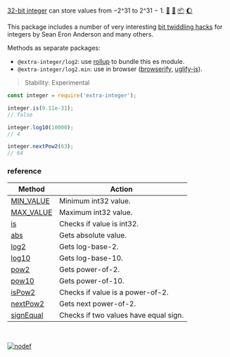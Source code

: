 [32-bit integer] can store values from −2^31 to 2^31 − 1. [:running:] [:vhs:] [:package:] [:moon:]

This package includes a number of very interesting [bit twiddling hacks] for
integers by Sean Eron Anderson and many others.

Methods as separate packages:
- `@extra-integer/log2`: use [rollup] to bundle this es module.
- `@extra-integer/log2.min`: use in browser ([browserify], [uglify-js]).

> Stability: Experimental

```javascript
const integer = require('extra-integer');

integer.is(9.11e-31);
// false

integer.log10(10000);
// 4

integer.nextPow2(63);
// 64
```

### reference

| Method              | Action
|---------------------|-------
| [MIN_VALUE]         | Minimum int32 value.
| [MAX_VALUE]         | Maximum int32 value.
| [is]                | Checks if value is int32.
| [abs]               | Gets absolute value.
| [log2]              | Gets log-base-2.
| [log10]             | Gets log-base-10.
| [pow2]              | Gets power-of-2.
| [pow10]             | Gets power-of-10.
| [isPow2]            | Checks if value is a power-of-2.
| [nextPow2]          | Gets next power-of-2.
| [signEqual]         | Checks if two values have equal sign.

<br>

[![nodef](https://merferry.glitch.me/card/extra-integer.svg)](https://nodef.github.io)

[32-bit integer]: https://developer.mozilla.org/en-US/docs/Web/JavaScript/Reference/Operators/Bitwise_Operators
[bit twiddling hacks]: https://graphics.stanford.edu/~seander/bithacks.html
[browserify]: https://www.npmjs.com/package/browserify
[rollup]: https://www.npmjs.com/package/rollup
[uglify-js]: https://www.npmjs.com/package/uglify-js
[MIN_VALUE]: https://github.com/nodef/extra-integer/wiki/MIN_VALUE
[MAX_VALUE]: https://github.com/nodef/extra-integer/wiki/MAX_VALUE
[is]: https://github.com/nodef/extra-integer/wiki/is
[abs]: https://github.com/nodef/extra-integer/wiki/abs
[log2]: https://github.com/nodef/extra-integer/wiki/log2
[log10]: https://github.com/nodef/extra-integer/wiki/log10
[pow2]: https://github.com/nodef/extra-integer/wiki/pow2
[pow10]: https://github.com/nodef/extra-integer/wiki/pow10
[isPow2]: https://github.com/nodef/extra-integer/wiki/isPow2
[nextPow2]: https://github.com/nodef/extra-integer/wiki/nextPow2
[signEqual]: https://github.com/nodef/extra-integer/wiki/signEqual
[:running:]: https://npm.runkit.com/extra-integer
[:vhs:]: https://asciinema.org/a/319518
[:package:]: https://www.npmjs.com/package/extra-integer
[:moon:]: https://www.npmjs.com/package/extra-integer.min
